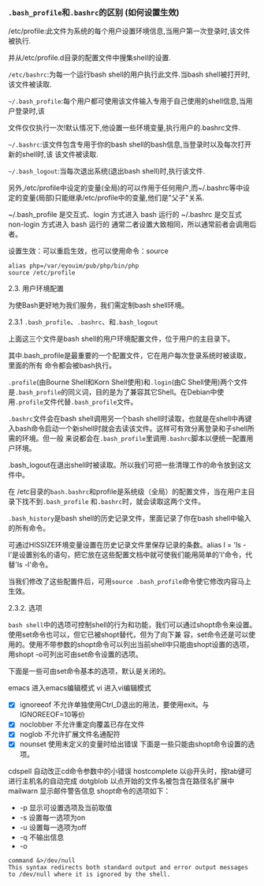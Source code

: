 ### ``.bash_profile``和``.bashrc``的区别 (如何设置生效)

/etc/profile:此文件为系统的每个用户设置环境信息,当用户第一次登录时,该文件被执行.

并从/etc/profile.d目录的配置文件中搜集shell的设置.

```/etc/bashrc```:为每一个运行bash shell的用户执行此文件.当bash shell被打开时,该文件被读取.

``~/.bash_profile``:每个用户都可使用该文件输入专用于自己使用的shell信息,当用户登录时,该

文件仅仅执行一次!默认情况下,他设置一些环境变量,执行用户的.bashrc文件.

``~/.bashrc``:该文件包含专用于你的bash shell的bash信息,当登录时以及每次打开新的shell时,该
该文件被读取.

``~/.bash_logout``:当每次退出系统(退出bash shell)时,执行该文件. 

另外,/etc/profile中设定的变量(全局)的可以作用于任何用户,而~/.bashrc等中设定的变量(局部)只能继承/etc/profile中的变量,他们是"父子"关系.

~/.bash_profile 是交互式、login 方式进入 bash 运行的
~/.bashrc 是交互式 non-login 方式进入 bash 运行的
通常二者设置大致相同，所以通常前者会调用后者。

设置生效：可以重启生效，也可以使用命令：source 
```
alias php=/var/eyouim/pub/php/bin/php
source /etc/profile
```

2.3. 用户环境配置

为使Bash更好地为我们服务，我们需定制bash shell环境。

2.3.1 ```.bash_profile```、```.bashrc```、和``.bash_logout``

上面这三个文件是bash shell的用户环境配置文件，位于用户的主目录下。

其中.bash_profile是最重要的一个配置文件，它在用户每次登录系统时被读取，里面的所有 命令都会被bash执行。

`.profile`(由Bourne Shell和Korn Shell使用)和`.login`(由C Shell使用)两个文件是`.bash_profile`的同义词，目的是为了兼容其它Shell。在Debian中使用`.profile`文件代替`.bash_profile`文件。

`.bashrc`文件会在bash shell调用另一个bash shell时读取，也就是在shell中再键入bash命令启动一个新shell时就会去读该文件。这样可有效分离登录和子shell所需的环境。但一般 来说都会在`.bash_profile`里调用`.bashrc`脚本以便统一配置用户环境。

.bash_logout在退出shell时被读取。所以我们可把一些清理工作的命令放到这文件中。

在 /etc目录的`bash.bashrc`和profile是系统级（全局）的配置文件，当在用户主目录下找不到`.bash_profile` 和`.bashrc`时，就会读取这两个文件。

`.bash_history`是bash shell的历史记录文件，里面记录了你在bash shell中输入的所有命令。

可通过HISSIZE环境变量设置在历史记录文件里保存记录的条数。alias l = 'ls -l'是设置别名的语句，把它放在这些配置文档中就可使我们能用简单的'l'命令，代替'ls -l'命令。


当我们修改了这些配置件后，可用``source .bash_profile``命令使它修改内容马上生效。

2.3.2. 选项

`bash shell`中的选项可控制shell的行为和功能，我们可以通过shopt命令来设置。使用set命令也可以，但它已被shopt替代，但为了向下兼 容，set命令还是可以使用的。使用不带参数的shopt命令可以列出当前shell中只能由shopt设置的选项，用shopt -o可列出可由set命令设置的选项。

下面是一些可由set命令基本的选项，默认是关闭的。

emacs 进入emacs编辑模式
vi 进入vi编辑模式
- [x] ignoreeof 不允许单独使用Ctrl_D退出的用法，要使用exit。与IGNOREEOF=10等价
- [x] noclobber 不允许重定向覆盖已存在文件
- [x] noglob 不允许扩展文件名通配符
- [x] nounset 使用未定义的变量时给出错误
下面是一些只能由shopt命令设置的选项。

cdspell 自动改正cd命令参数中的小错误
hostcomplete 以@开头时，按tab键可进行主机名的自动完成
dotgblob 以点开始的文件名被包含在路径名扩展中
mailwarn 显示邮件警告信息
shopt命令的选项如下：


- -p 显示可设置选项及当前取值
- -s 设置每一选项为on
- -u 设置每一选项为off
- -q 不输出信息
- -o 

```
command &>/dev/null
This syntax redirects both standard output and error output messages to /dev/null where it is ignored by the shell.
```
